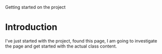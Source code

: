 Getting started on the project

# Introduction #

I've just started with the project, found this page, I am going to investigate the page and get started with the actual class content.
